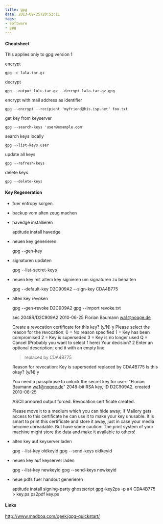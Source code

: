 ```yaml
---
title: gpg
date: 2013-09-25T20:52:11
tags:
- Software
- gpg
---
```


#### Cheatsheet

This applies only to gpg version 1

encrypt

    gpg -c lala.tar.gz

decrypt

    gpg --output lulu.tar.gz --decrypt lala.tar.gz.gpg

encrypt with mail address as identifier

    gpg --encrypt --recipient 'myfriend@his.isp.net' foo.txt

get key from keyserver

    gpg --search-keys 'user@example.com'

search keys locally

    gpg --list-keys user

update all keys

    gpg --refresh-keys

delete keys

    gpg --delete-keys

#### Key Regeneration

* fuer entropy sorgen.
* backup vom alten zeug machen
* havedge installieren

    aptitude install havedge

* neuen key generieren

    gpg --gen-key

* signaturen updaten

    gpg --list-secret-keys

* neuen key mit altem key signieren um signaturen zu behalten

    gpg --default-key D2C909A2 --sign-key CDA4B775

* alten key revoken

    gpg --gen-revoke D2C909A2
    gpg --import revoke.txt

    sec  2048R/D2C909A2 2010-06-25 Florian Baumann <wa1@noqqe.de>

    Create a revocation certificate for this key? (y/N) y
    Please select the reason for the revocation:
      0 = No reason specified
      1 = Key has been compromised
      2 = Key is superseded
      3 = Key is no longer used
      Q = Cancel
    (Probably you want to select 1 here)
    Your decision? 2
    Enter an optional description; end it with an empty line:
    > replaced by CDA4B775
    >
    Reason for revocation: Key is superseded
    replaced by CDA4B775
    Is this okay? (y/N) y

    You need a passphrase to unlock the secret key for
    user: "Florian Baumann <wa1@noqqe.de>"
    2048-bit RSA key, ID D2C909A2, created 2010-06-25

    ASCII armored output forced.
    Revocation certificate created.

    Please move it to a medium which you can hide away; if Mallory gets
    access to this certificate he can use it to make your key unusable.
    It is smart to print this certificate and store it away, just in case
    your media become unreadable.  But have some caution:  The print system of
    your machine might store the data and make it available to others!

* alten key auf keyserver laden

    gpg --list-key oldkeyid
    gpg --send-keys oldkeyid

* neuen key auf keyserver laden

    gpg --list-key newkeyid
    gpg --send-keys newkeyid

* neue pdfs fuer handout generieren

    aptitude install signing-party ghostscript
    gpg-key2ps -p a4 CDA4B775 > key.ps
    ps2pdf key.ps

#### Links

http://www.madboa.com/geek/gpg-quickstart/